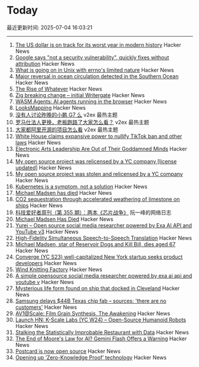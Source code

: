 # Today

最近更新时间: 2025-07-04 16:03:21

--- 
1. [The US dollar is on track for its worst year in modern history](https://www.semafor.com/article/07/03/2025/the-us-dollar-is-on-track-for-its-worst-year-in-modern-history) Hacker News
2. [Google says "not a security vulnerability", quickly fixes without attribution](https://groups.google.com/g/certificate-transparency/c/u8SsXgSFbz4/m/CThyzj-QBAAJ) Hacker News
3. [What is going on in Unix with errno's limited nature](https://utcc.utoronto.ca/~cks/space/blog/unix/ErrnoWhySoLimited) Hacker News
4. [Major reversal in ocean circulation detected in the Southern Ocean](https://www.icm.csic.es/en/news/major-reversal-ocean-circulation-detected-southern-ocean-key-climate-implications) Hacker News
5. [The Rise of Whatever](https://eev.ee/blog/2025/07/03/the-rise-of-whatever/) Hacker News
6. [Zig breaking change – initial Writergate](https://github.com/ziglang/zig/pull/24329) Hacker News
7. [WASM Agents: AI agents running in the browser](https://blog.mozilla.ai/wasm-agents-ai-agents-running-in-your-browser/) Hacker News
8. [LooksMapping](https://looksmapping.com/) Hacker News
9. [没有人讨论昨晚的小鹏 G7 么](https://www.v2ex.com/t/1142950) v2ex 最热主题
10. [罗马仕法人更换，老板跑路了大家怎么看？](https://www.v2ex.com/t/1142905) v2ex 最热主题
11. [大家都阿里开源的项目怎么看](https://www.v2ex.com/t/1142889) v2ex 最热主题
12. [White House claims expansive power to nullify TikTok ban and other laws](https://www.nytimes.com/2025/07/03/us/politics/trump-bondi-tiktok-executive-power.html) Hacker News
13. [Electronic Arts Leadership Are Out of Their Goddamned Minds](https://aftermath.site/ea-dice-battlefield-battle-royale-free-to-play-f2p) Hacker News
14. [My open source project was relicensed by a YC company [license updated]](https://twitter.com/soham_btw/status/1940952786491027886) Hacker News
15. [My open source project was stolen and relicensed by a YC company](https://twitter.com/soham_btw/status/1940952786491027886) Hacker News
16. [Kubernetes is a symptom, not a solution](https://andreafortuna.org/2025/06/20/unpopular-opinion-kubernetes-is-a-symptom-not-a-solution) Hacker News
17. [Michael Madsen has died](https://www.nytimes.com/2025/07/03/movies/michael-madsen-dead.html) Hacker News
18. [CO2 sequestration through accelerated weathering of limestone on ships](https://www.science.org/doi/10.1126/sciadv.adr7250) Hacker News
19. [科技爱好者周刊（第 355 期）：两本《芯片战争》](http://www.ruanyifeng.com/blog/2025/07/weekly-issue-355.html) 阮一峰的网络日志
20. [Michael Madsen Has Died](https://www.nytimes.com/2025/07/03/movies/michael-madsen-dead.html) Hacker News
21. [Yurei – Open source social media researcher powered by Exa AI API and YouTube v3](https://github.com/KasPeR0990/yurei-app) Hacker News
22. [High-Fidelity Simultaneous Speech-to-Speech Translation](https://arxiv.org/abs/2502.03382) Hacker News
23. [Michael Madsen, star of Reservoir Dogs and Kill Bill, dies aged 67](https://www.theguardian.com/us-news/2025/jul/03/michael-madsen-death) Hacker News
24. [Converge (YC S23) well-capitalized New York startup seeks product developers](https://www.runconverge.com/careers) Hacker News
25. [Wind Knitting Factory](https://www.merelkarhof.nl/work/wind-knitting-factory) Hacker News
26. [A simple opensource social media researcher powered by exa ai api and youtube v](https://github.com/KasPeR0990/yurei-app) Hacker News
27. [Mysterious life form found on ship that docked in Cleveland](https://www.cleveland.com/news/2025/07/mysterious-life-form-found-on-ship-that-docked-in-cleveland.html) Hacker News
28. [Samsung delays $44B Texas chip fab – sources: 'there are no customers'](https://www.tomshardware.com/tech-industry/semiconductors/samsung-delays-usd44-billion-texas-chip-fab-sources-say-completion-halted-because-there-are-no-customers) Hacker News
29. [AV1@Scale: Film Grain Synthesis, The Awakening](https://netflixtechblog.com/av1-scale-film-grain-synthesis-the-awakening-ee09cfdff40b) Hacker News
30. [Launch HN: K-Scale Labs (YC W24) – Open-Source Humanoid Robots](https://news.ycombinator.com/item?id=44456904) Hacker News
31. [Stalking the Statistically Improbable Restaurant with Data](https://ethanzuckerman.com/2025/07/03/stalking-the-statistically-improbable-restaurant-with-data/) Hacker News
32. [The End of Moore's Law for AI? Gemini Flash Offers a Warning](https://sutro.sh/blog/the-end-of-moore-s-law-for-ai-gemini-flash-offers-a-warning) Hacker News
33. [Postcard is now open source](https://www.contraption.co/postcard-open-source/) Hacker News
34. [Opening up ‘Zero-Knowledge Proof’ technology](https://blog.google/technology/safety-security/opening-up-zero-knowledge-proof-technology-to-promote-privacy-in-age-assurance/) Hacker News

